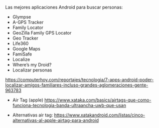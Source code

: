 Las mejores aplicaciones Android para buscar personas:

- Glympse
- A-GPS Tracker
- Family Locator
- GeoZilla Family GPS Locator
- Geo Tracker
- Life360
- Google Maps
- FamiSafe
- Localize
- Where’s my Droid?
- Localizar personas

https://computerhoy.com/reportajes/tecnologia/7-apps-android-poder-localizar-amigos-familiares-incluso-grandes-aglomeraciones-gente-963783

- Air Tag (apple)
https://www.xataka.com/basics/airtags-que-como-funciona-tecnologia-banda-ultraancha-uwb-que-usan

- Alternativas air tag: https://www.xatakandroid.com/listas/cinco-alternativas-al-apple-airtag-para-android
